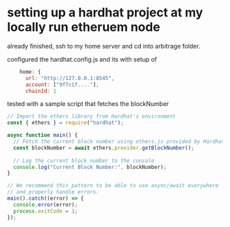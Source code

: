# setting up a hardhat project at my locally run etheruem node


already finished, ssh to my home server and cd into arbitrage folder.


configured the hardhat.config.js and its with setup of 


```javascript
    home: {
      url: "http://127.0.0.1:8545",
      account: ["9f7c1f...."],
      chainId: 1
```

tested with a sample script that fetches the blockNumber


```javascript
// Import the ethers library from Hardhat's environment
const { ethers } = require("hardhat");

async function main() {
  // Fetch the current block number using ethers.js provided by Hardhat
  const blockNumber = await ethers.provider.getBlockNumber();
  
  // Log the current block number to the console
  console.log("Current Block Number:", blockNumber);
}

// We recommend this pattern to be able to use async/await everywhere
// and properly handle errors.
main().catch((error) => {
  console.error(error);
  process.exitCode = 1;
});
```
